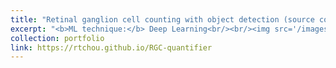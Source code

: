 ```yaml
---
title: "Retinal ganglion cell counting with object detection (source code)"
excerpt: "<b>ML technique:</b> Deep Learning<br/><br/><img src='/images/RGC_counting_w_object_detection.jpg'><br/><i>Journal (2023)</i>"
collection: portfolio
link: https://rtchou.github.io/RGC-quantifier
---
```

